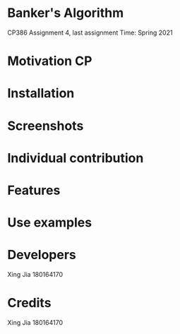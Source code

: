 # Banker's Algorithm
CP386 Assignment 4, last assignment
Time: Spring 2021

# Motivation CP

# Installation

# Screenshots

# Individual contribution

# Features

# Use examples

# Developers
Xing Jia 180164170

# Credits
Xing Jia 180164170
